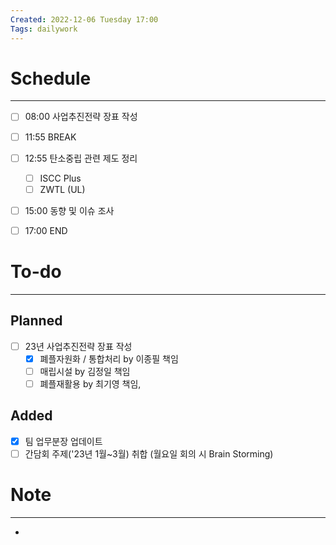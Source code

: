 ```yaml
---
Created: 2022-12-06 Tuesday 17:00
Tags: dailywork
---
```


# Schedule
---
- [ ] 08:00 사업추진전략 장표 작성
- [ ] 11:55 BREAK
- [ ] 12:55 탄소중립 관련 제도 정리
	- [ ] ISCC Plus
	- [ ] ZWTL (UL)
- [ ] 15:00 동향 및 이슈 조사
- [ ] 17:00 END


# To-do
---
## Planned
- [ ] 23년 사업추진전략 장표 작성
	- [x] 폐플자원화 / 통합처리 by 이종필 책임
	- [ ] 매립시설 by 김정일 책임
	- [ ] 폐플재활용 by 최기영 책임,

## Added
- [x] 팀 업무분장 업데이트
- [ ] 간담회 주제('23년 1월~3월) 취합 (월요일 회의 시 Brain Storming)

# Note
---
- 